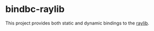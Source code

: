 # bindbc-raylib
This project provides both static and dynamic bindings to the [raylib](https://raylib.org/).
